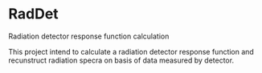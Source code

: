 RadDet
======

Radiation detector response function calculation

This project intend to calculate a radiation detector response function and
recunstruct radiation specra on basis of data measured by detector.
